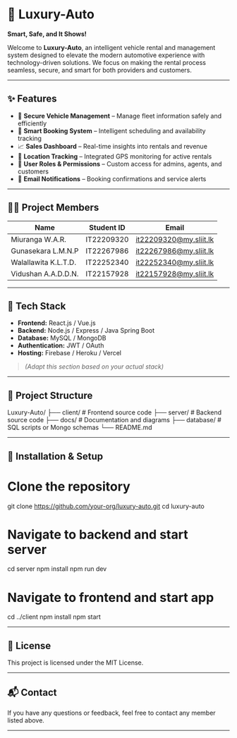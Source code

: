 # 🚗 Luxury-Auto  
**Smart, Safe, and It Shows!**

Welcome to **Luxury-Auto**, an intelligent vehicle rental and management system designed to elevate the modern automotive experience with technology-driven solutions. We focus on making the rental process seamless, secure, and smart for both providers and customers.

---

## ✨ Features

- 🔐 **Secure Vehicle Management** – Manage fleet information safely and efficiently  
- 🧠 **Smart Booking System** – Intelligent scheduling and availability tracking  
- 📈 **Sales Dashboard** – Real-time insights into rentals and revenue  
- 📍 **Location Tracking** – Integrated GPS monitoring for active rentals  
- 👥 **User Roles & Permissions** – Custom access for admins, agents, and customers  
- 📩 **Email Notifications** – Booking confirmations and service alerts

---

## 🧑‍💻 Project Members

| Name | Student ID | Email |
|------|------------|-------|
| Miuranga W.A.R. | IT22209320 | [it22209320@my.sliit.lk](mailto:it22209320@my.sliit.lk) |
| Gunasekara L.M.N.P | IT22267986 | [it22267986@my.sliit.lk](mailto:it22267986@my.sliit.lk) |
| Walallawita K.L.T.D. | IT22252340 | [it22252340@my.sliit.lk](mailto:it22252340@my.sliit.lk) |
| Vidushan A.A.D.D.N. | IT22157928 | [it22157928@my.sliit.lk](mailto:it22157928@my.sliit.lk) |

---

## 🚀 Tech Stack

- **Frontend:** React.js / Vue.js  
- **Backend:** Node.js / Express / Java Spring Boot  
- **Database:** MySQL / MongoDB  
- **Authentication:** JWT / OAuth  
- **Hosting:** Firebase / Heroku / Vercel  
> *(Adapt this section based on your actual stack)*

---

## 📁 Project Structure

Luxury-Auto/
├── client/          # Frontend source code
├── server/          # Backend source code
├── docs/            # Documentation and diagrams
├── database/        # SQL scripts or Mongo schemas
└── README.md

---

## 📌 Installation & Setup

# Clone the repository
git clone https://github.com/your-org/luxury-auto.git
cd luxury-auto

# Navigate to backend and start server
cd server
npm install
npm run dev

# Navigate to frontend and start app
cd ../client
npm install
npm start

---

## 🤝 License

This project is licensed under the MIT License.

---

## 📬 Contact

If you have any questions or feedback, feel free to contact any member listed above.

---
